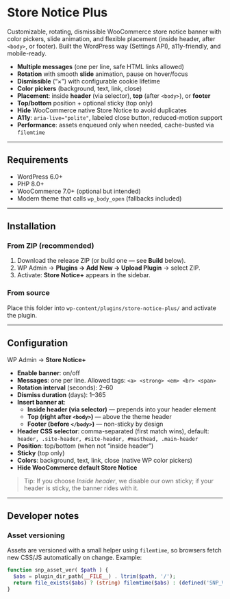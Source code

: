 # Store Notice Plus

Customizable, rotating, dismissible WooCommerce store notice banner with color pickers, slide animation, and flexible placement (inside header, after `<body>`, or footer). Built the WordPress way (Settings API), a11y-friendly, and mobile-ready.

- **Multiple messages** (one per line, safe HTML links allowed)
- **Rotation** with smooth **slide** animation, pause on hover/focus
- **Dismissible** (“×”) with configurable cookie lifetime
- **Color pickers** (background, text, link, close)
- **Placement**: inside **header** (via selector), **top** (after `<body>`), or **footer**
- **Top/bottom** position + optional sticky (top only)
- **Hide** WooCommerce native Store Notice to avoid duplicates
- **A11y**: `aria-live="polite"`, labeled close button, reduced-motion support
- **Performance**: assets enqueued only when needed, cache-busted via `filemtime`

---

## Requirements

- WordPress 6.0+
- PHP 8.0+
- WooCommerce 7.0+ (optional but intended)
- Modern theme that calls `wp_body_open` (fallbacks included)

---

## Installation

### From ZIP (recommended)
1. Download the release ZIP (or build one — see **Build** below).
2. WP Admin → **Plugins → Add New → Upload Plugin** → select ZIP.
3. Activate: **Store Notice+** appears in the sidebar.

### From source
Place this folder into `wp-content/plugins/store-notice-plus/` and activate the plugin.

---

## Configuration

WP Admin → **Store Notice+**

- **Enable banner**: on/off
- **Messages**: one per line. Allowed tags: `<a> <strong> <em> <br> <span>`
- **Rotation interval** (seconds): 2–60
- **Dismiss duration** (days): 1–365
- **Insert banner at**:
  - **Inside header (via selector)** — prepends into your header element
  - **Top (right after `<body>`)** — above the theme header
  - **Footer (before `</body>`)** — non-sticky by design
- **Header CSS selector**: comma-separated (first match wins), default:
  `header, .site-header, #site-header, #masthead, .main-header`
- **Position**: top/bottom (when not “inside header”)
- **Sticky** (top only)
- **Colors**: background, text, link, close (native WP color pickers)
- **Hide WooCommerce default Store Notice**

> Tip: If you choose *Inside header*, we disable our own sticky; if your header is sticky, the banner rides with it.

---

## Developer notes

### Asset versioning
Assets are versioned with a small helper using `filemtime`, so browsers fetch new CSS/JS automatically on change. Example:

```php
function snp_asset_ver( $path ) {
  $abs = plugin_dir_path(__FILE__) . ltrim($path, '/');
  return file_exists($abs) ? (string) filemtime($abs) : (defined('SNP_VERSION') ? SNP_VERSION : '1.0.0');
}

